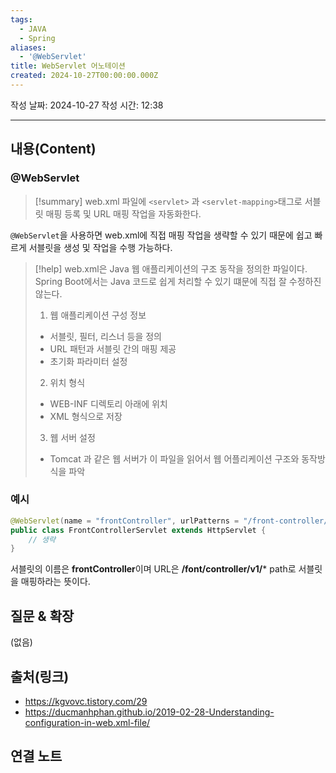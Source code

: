```yaml
---
tags:
  - JAVA
  - Spring
aliases:
  - '@WebServlet'
title: WebServlet 어노테이션
created: 2024-10-27T00:00:00.000Z
---
```

작성 날짜: 2024-10-27
작성 시간: 12:38


----
## 내용(Content)

### @WebServlet

>[!summary]
> web.xml 파일에 `<servlet>` 과 `<servlet-mapping>`태그로 서블릿 매핑 등록 및 URL 매핑 작업을 자동화한다.

`@WebServlet`을 사용하면 web.xml에 직접 매핑 작업을 생략할 수 있기 때문에 쉽고 빠르게 서블릿을 생성 및 작업을 수행 가능하다. 

>[!help]
>web.xml은 Java 웹 애플리케이션의 구조 동작을 정의한 파일이다. Spring Boot에서는 Java 코드로 쉽게 처리할 수 있기 떄문에 직접 잘 수정하진 않는다.
>1. 웹 애플리케이션 구성 정보
>	- 서블릿, 필터, 리스너 등을 정의
>	- URL 패턴과 서블릿 간의 매핑 제공
>	- 초기화 파라미터 설정
>2. 위치 형식
>	- WEB-INF 디렉토리 아래에 위치
>	- XML 형식으로 저장
>3. 웹 서버 설정
>	- Tomcat 과 같은 웹 서버가 이 파일을 읽어서 웹 어플리케이션 구조와 동작방식을 파악

### 예시

```java
@WebServlet(name = "frontController", urlPatterns = "/front-controller/v1/*")
public class FrontControllerServlet extends HttpServlet {
	// 생략
}
```

서블릿의 이름은 **frontController**이며 URL은 **/font/controller/v1/*** path로 서블릿을 매핑하라는 뜻이다.

## 질문 & 확장

(없음)

## 출처(링크)

- https://kgvovc.tistory.com/29
- https://ducmanhphan.github.io/2019-02-28-Understanding-configuration-in-web.xml-file/

## 연결 노트










